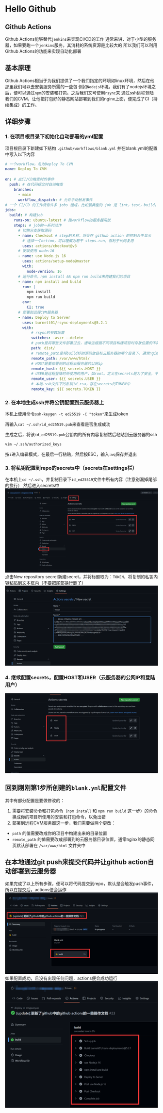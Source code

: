 # Hello Github

## Github Actions
Github Actions能够替代`jenkins`来实现CI/CD的工作
通常来讲，对于小型的服务器，如果要跑一个`jenkins`服务，其消耗的系统资源是比较大的
所以我们可以利用Github Actions的功能来实现自动化部署

## 基本原理
Github Actions相当于为我们提供了一个我们指定的环境如linux环境，然后在他那里我们可以去安装服务所需的一些包
例如`Nodejs`环境。我们有了nodejs环境之后，便可以通过`npm`的安装和打包。之后我们又可使用`rsync`来
通过ssh远程登陆我们的CVM，让他把打包好的静态网站部署到我们的nginx上面，便完成了CI（持续集成）的工作。

## 详细步骤

### 1. 在项目根目录下初始化自动部署的yml配置
项目根目录下新建如下结构
`.github/workflows/blank.yml`
并在blank.yml的配置中写入以下内容
```yaml
# 一个workflow，名为Deploy To CVM
name: Deploy To CVM

on: # 此CI/CD触发时的事件
  push: # 在代码提交时自动触发
    branches:
      - main
      workflow_dispatch: # 允许手动触发事件
# 一个 CI/CD 的工作流有许多 jobs 组成，比如最典型的 job 是 lint，test，build。
jobs:
  build: # 构建job
    runs-on: ubuntu-latest # 跑workflow的服务器系统
    steps: # job的一系列动作
      # 切换分支获取源码
      - name: Checkout # step的名称，将会在 github action 的控制台中显示
        # 选择一个action，可以理解为若干 steps.run，有利于代码复用
        uses: actions/checkout@v3
      # 安装使用 node:16
      - name: use Node.js 16
        uses: actions/setup-node@master
        with:
          node-version: 16
      # 运行命令，npm install && npm run build来构建我们的项目
      - name: npm install and build
        run: |
          npm install
          npm run build
        env:
          CI: true
      # 部署到远程CVM服务器
      - name: Deploy to Server
        uses: burnett01/rsync-deployments@5.2.1
        with:
            # rsync的参数配置
            switches: -avzr --delete
            # path是将哪些文件部署过去，通常这根据不同项目构建项目时存放位置的不同而决定
            path: dist/
            # remote_path是将build好的源码放目标云服务器的哪个目录下，通常nginx默认部署的文件目录就在/var/www/html/
            remote_path: /var/www/html/
            # HOST是要部署到的远程云服务器的公网ip
            remote_host: ${{ secrets.HOST }}
            # USER是远程登陆时所使用的用户，如root。定义在secrets是为了安全，不将隐私内容暴露在配置中
            remote_user: ${{ secrets.USER }}
            # 本地.ssh文件下的私钥id_rsa，存在secrets的TOKEN中
            remote_key: ${{ secrets.TOKEN }}


```
### 2. 在本地生成ssh并将公钥配置到云服务器上
本机上使用命令`ssh-keygen -t ed25519 -C "token"`来生成token

再输入`cat ~/.ssh/id_ed25519.pub`来查看是否生成成功

生成之后，将该`id_ed25519.pub`公钥内的所有内容复制然后粘贴到云服务器的ssh
```bash
vim ~/.ssh/authorized_keys
```
按`i`进入编辑模式，在最后一行粘贴，然后按ESC，输入`:wq`保存并退出

### 3. 将私钥配置到repo的secrets中（secrets在settings栏）
在本机上`cd ~/.ssh`，并复制目录下`id_ed25519`文件中所有内容（注意别漏掉尾部的换行）
然后进入secrets中
![An image](../../imgs/github-actions01.png)
点击New repository secret新建secret，并将标题取为：`TOKEN`，将复制的私钥内容粘贴到文本框内（不要把尾部换行删了）
![An image](../../imgs/github-actions02.png)

### 4. 继续配置secrets，配置HOST和USER（云服务器的公网IP和登陆用户）
![An image](../../imgs/github-actions03.png)

## 回到刚刚第1步所创建的`blank.yml`配置文件
其中有部分配置是要做修改的：
1. 需要将安装命令和打包命令（`npm install` 和 `npm run build` 这一步）的命令换成你的项目所使用的安装和打包命令，以免出错
2. 部署到远程CVM服务器这一步，我们需要做两个更改：
- `path` 的值需要改成你的项目中构建出来的目录位置
- `remote_path` 的值需要改成部署到的云服务器目录位置，通常nginx的静态网页默认部署在 `/var/www/html` 文件夹中

## 在本地通过git push来提交代码并让github action自动部署到云服务器
如果完成了以上所有步骤，便可以将代码提交到repo，默认是会触发push事件，所以在提交后，actions便会运作
![An image](../../imgs/github-actions04.png)
如果配置成功，且没有出现任何问题，actions便会成功运行
![An image](../../imgs/github-actions05.png)
